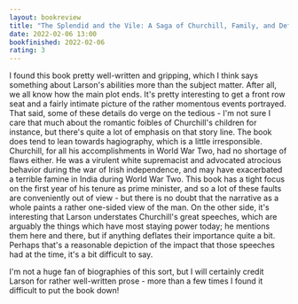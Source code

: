 ```yaml
---
layout: bookreview
title: "The Splendid and the Vile: A Saga of Churchill, Family, and Defiance During the Blitz"
date: 2022-02-06 13:00
bookfinished: 2022-02-06
rating: 3
---
```


I found this book pretty well-written and gripping, which I think says something about Larson's abilities more than the subject matter. After all, we all know how the main plot ends. It's pretty interesting to get a front row seat and a fairly intimate picture of the rather momentous events portrayed. That said, some of these details do verge on the tedious - I'm not sure I care that much about the romantic foibles of Churchill's children for instance, but there's quite a lot of emphasis on that story line. The book does tend to lean towards hagiography, which is a little irresponsible. Churchill, for all his accomplishments in World War Two, had no shortage of flaws either. He was a virulent white supremacist and advocated atrocious behavior during the war of Irish independence, and may have exacerbated a terrible famine in India during World War Two. This book has a tight focus on the first year of his tenure as prime minister, and so a lot of these faults are conveniently out of view - but there is no doubt that the narrative as a whole paints a rather one-sided view of the man. On the other side, it's interesting that Larson understates Churchill's great speeches, which are arguably the things which have most staying power today; he mentions them here and there, but if anything deflates their importance quite a bit. Perhaps that's a reasonable depiction of the impact that those speeches had at the time, it's a bit difficult to say.



I'm not a huge fan of biographies of this sort, but I will certainly credit Larson for rather well-written prose - more than a few times I found it difficult to put the book down!